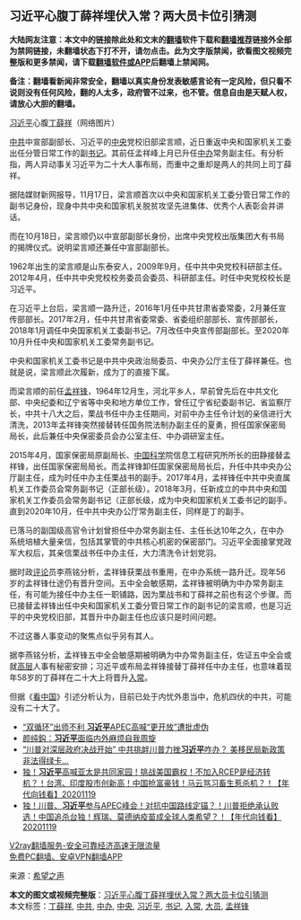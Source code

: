  <h2>习近平心腹丁薛祥埋伏入常？两大员卡位引猜测</h2> <p class="notice"><b>大陆网友注意：本文中的链接除此处和文末的<a href="https://github.com/bannedbook/fanqiang" >翻墙</a>软件下载和<a href="https://github.com/killgcd/justmysocks/blob/master/README.md">翻墙推荐</a>链接外全部为禁网链接，未翻墙状态下打不开，请勿点击。此为文字版禁闻，欲看图文视频完整版和更多禁闻，请下载<a href="https://github.com/bannedbook/fanqiang">翻墙软件或APP</a>后翻墙上禁闻网。</p><p>备注：翻墙看新闻非常安全，翻墙以真实身份发表敏感言论有一定风险，但只看不说则没有任何风险，翻的人太多，政府管不过来，也不管。信息自由是天赋人权，请放心大胆的翻墙。</b></p>  <div class="entry"> <p id="conimg"></p> <p><a href="https://www.bannedbook.org/bnews/tag/%e4%b9%a0%e8%bf%91%e5%b9%b3/" class="st_tag internal_tag" rel="tag" title="标签 习近平 下的日志">习近平</a>心腹<a href="https://www.bannedbook.org/bnews/tag/%e4%b8%81%e8%96%9b%e7%a5%a5/" class="st_tag internal_tag" rel="tag" title="标签 丁薛祥 下的日志">丁薛祥</a>（网络图片）</p> <p><a href="https://www.bannedbook.org/bnews/tag/%e4%b8%ad%e5%85%b1/" class="st_tag internal_tag" rel="tag" title="标签 中共 下的日志">中共</a>中宣部副部长、习近平的<a href="https://www.bannedbook.org/bnews/tag/%E4%B8%AD%E5%A4%AE/" class="st_tag internal_tag" rel="tag" title="标签 中央 下的日志">中央</a>党校旧部梁言顺，近日重返中央和国家机关工委出任分管日常工作的副<a href="https://www.bannedbook.org/bnews/tag/%e4%b9%a6%e8%ae%b0/" class="st_tag internal_tag" rel="tag" title="标签 书记 下的日志">书记</a>。其前任孟祥峰上月已升任<a href="https://www.bannedbook.org/bnews/tag/%E4%B8%AD%E5%8A%9E/" class="st_tag internal_tag" rel="tag" title="标签 中办 下的日志">中办</a>常务副主任。有分析指，两人异动事关习近平为二十大人事布局，而重中之重却是两人的共同上司丁薛祥。</p> <p>据陆媒财新网报导，11月17日，梁言顺首次以中央和国家机关工委分管日常工作的副书记身份，现身中共中央和国家机关脱贫攻坚先进集体、优秀个人表彰会并讲话。</p>  <p>而在10月18日，梁言顺仍以中宣部副部长身份，出席中央党校出版集团大有书局的揭牌仪式。说明梁言顺还兼任中宣部副部长。</p> <p>1962年出生的梁言顺是山东泰安人，2009年9月，任中共中央党校科研部主任。2012年4月，任中共中央党校校务委员会委员、科研部主任。时任中央党校校长是习近平。</p> <p>在习近平上台后，梁言顺一路升迁，2016年1月任中共甘肃省委常委，2月兼任宣传部部长。2017年2月，任中共甘肃省委常委、省委组织部部长、宣传部部长，2018年1月调任中央国家机关工委副书记。7月改任中央宣传部副部长。至2020年10月升任中央和国家机关工委常务副书记。</p> <p>中央和国家机关工委书记是中共中央政治局委员、中央办公厅主任丁薛祥兼任。也就是说，梁言顺此次履新，成为丁的直接下属。</p>  <p>而梁言顺的前任<a href="https://www.bannedbook.org/bnews/tag/%e5%ad%9f%e7%a5%a5%e9%94%8b/" class="st_tag internal_tag" rel="tag" title="标签 孟祥锋 下的日志">孟祥锋</a>，1964年12月生，河北平乡人，早前曾先后在中共文化部、中央纪委和辽宁省等中央和地方单位工作，曾任辽宁省纪委副书记、省监察厅长，中共十八大之后，栗战书任中办主任期间，对前中办主任令计划的亲信进行大清洗，2013年孟祥锋突然接替转任国务院法制办副主任的夏勇，担任国家保密局局长，此后兼任中央保密委员会办公室主任、中办调研室主任。</p> <p>2015年4月，国家保密局原副局长、<span class='wp_keywordlink_affiliate'><a href="https://www.bannedbook.org/" title="中国" target="_blank">中国</a></span><span class='wp_keywordlink'><a href="https://www.bannedbook.org/forum11/topic309.html" title="禁片：“科学”的棍子" target="_blank">科学</a></span>院信息工程研究所所长的田静接替孟祥锋，出任国家保密局局长。而孟祥锋卸任国家保密局局长后，升任中共中央办公厅副主任，成为时任中办主任栗战书的副手。2017年4月，孟祥锋任中共中央直属机关工作委员会常务副书记（正部长级）。2018年3月，任新成立的中共中央和国家机关工作委员会常务副书记（正部长级，成为中央和国家机关工委书记的副手。直到2020年10月，任中共中央办公厅常务副主任，同样是丁的副手。</p> <p>已落马的副国级高官令计划曾担任中办常务副主任、主任长达10年之久，在中办系统培植大量亲信，包括其掌管的中共核心机密的保密部门。习近平全面接掌党政军大权后，其亲信栗战书任中办主任，大力清洗令计划党羽。</p> <p>据时政<span class='wp_keywordlink_affiliate'><a href="https://www.bannedbook.org/bnews/comments/" title="新闻评论" target="_blank">评论</a></span>员李燕铭分析，孟祥锋获栗战书重用，在中办系统一路升迁。现年56岁的孟祥锋仕途仍有晋升空间。五中全会敏感期，孟祥锋被明确为中办常务副主任，有可能为接任中办主任一职铺路，因为栗战书和丁薛祥之前也有这个步骤。而已接替孟祥锋出任中央和国家机关工委分管日常工作的副书记的梁言顺，也是习近平的中央党校旧部，其晋升中办副主任也应该只是时间问题。</p>  <p>不过这番人事变动的聚焦点似乎另有其人。</p> <p>据李燕铭分析，孟祥锋五中全会敏感期被明确为中办常务副主任，佐证五中全会或就<span class='wp_keywordlink_affiliate'><a href="https://www.bannedbook.org/bnews/ccpdope/" title="中共高层内幕" target="_blank">高层</a></span>人事有秘密安排；习近平或布局孟祥锋接替丁薛祥任中办主任，也意味着现年58岁的丁薛祥在二十大上将晋升<a href="https://www.bannedbook.org/bnews/tag/%E5%85%A5%E5%B8%B8/" class="st_tag internal_tag" rel="tag" title="标签 入常 下的日志">入常</a>。</p> <p>但据《<span class='wp_keywordlink_affiliate'><a href="https://www.secretchina.com/" title="看中国" target="_blank">看中国</a></span>》引述分析认为，目前已处于内忧外患当中，危机四伏的中共，可能没有二十大了。</p> <ul class='op-related-articles' title='相关阅读'> <li><a href='https://www.bannedbook.org/bnews/comments/20201120/1433958.html' target='_blank'>“双循环”出师不利 <b>习近平</b>APEC高喊“更开放”遭批虚伪</a></li> <li><a href='https://www.bannedbook.org/bnews/baitai/20201120/1433869.html' target='_blank'>颜纯鈎：<b>习近平</b>面临内外麻烦自我周旋</a></li> <li><a href='https://www.bannedbook.org/bnews/topimagenews/20201120/1433793.html' target='_blank'>“川普对深层政府决战开始” 中共挑衅川普力挫<b>习近平</b>咋办？ 美移民局新政策非法得绿卡...</a></li> <li><a href='https://www.bannedbook.org/bnews/taiwannews/20201119/1433678.html' target='_blank'>独！<b>习近平</b>高喊亚太是共同家园！挑战美国霸权！不加入RCEP是经济转机？！台湾、印度股市创新高！中国抢富豪钱！马云骂习畜生惹杀机？！【年代向钱看】20201119</a></li> <li><a href='https://www.bannedbook.org/bnews/taiwannews/20201119/1433677.html' target='_blank'>独！川普、<b>习近平</b>参与APEC峰会！对抗中国路线定锚？！川普拒绝承认败选！中国追杀台独！辉瑞、莫德纳疫苗成全球人类希望？！【年代向钱看】20201119</a></li> </ul> <p class="texttj"> <a href="https://www.bannedbook.org/forum23/topic22702.html" target="_blank">V2ray翻墙服务-安全可靠经济高速无限流量</a><br/> <a href="https://github.com/bannedbook/fanqiang/wiki/%E7%A6%81%E9%97%BB%E7%BD%91%E5%AE%89%E5%8D%93%E7%BF%BB%E5%A2%99%E6%96%B0%E9%97%BBAPP" target="_blank">免费PC翻墙、安卓VPN翻墙APP</a></p><p> 来源：<span class='wp_keywordlink_affiliate'><a href="https://www.soundofhope.org" title="希望之声" target="_blank">希望之声</a></span> </p> <a name='sharetosocial'></a>       <div><b>本文的图文或视频完整版</b>：<a href='https://www.bannedbook.org/bnews/cnnews/20201120/1433968.html'>习近平心腹丁薛祥埋伏入常？两大员卡位引猜测</a></div>  </div><!--END ENTRY--> <div class="postfooter"> <div>本文标签：<a href="https://www.bannedbook.org/bnews/tag/%e4%b8%81%e8%96%9b%e7%a5%a5/" rel="tag">丁薛祥</a>, <a href="https://www.bannedbook.org/bnews/tag/%e4%b8%ad%e5%85%b1/" rel="tag">中共</a>, <a href="https://www.bannedbook.org/bnews/tag/%E4%B8%AD%E5%8A%9E/" rel="tag">中办</a>, <a href="https://www.bannedbook.org/bnews/tag/%E4%B8%AD%E5%A4%AE/" rel="tag">中央</a>, <a href="https://www.bannedbook.org/bnews/tag/%e4%b9%a0%e8%bf%91%e5%b9%b3/" rel="tag">习近平</a>, <a href="https://www.bannedbook.org/bnews/tag/%e4%b9%a6%e8%ae%b0/" rel="tag">书记</a>, <a href="https://www.bannedbook.org/bnews/tag/%E5%85%A5%E5%B8%B8/" rel="tag">入常</a>, <a href="https://www.bannedbook.org/bnews/tag/%E5%A4%A7%E5%91%98/" rel="tag">大员</a>, <a href="https://www.bannedbook.org/bnews/tag/%e5%ad%9f%e7%a5%a5%e9%94%8b/" rel="tag">孟祥锋</a></div>  </div><!--END POSTFOOTER--> 